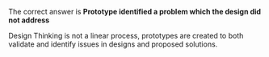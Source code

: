 The correct answer is **Prototype identified a problem which the design did not address**

Design Thinking is not a linear process, prototypes are created to both validate and identify issues in designs and proposed solutions.
